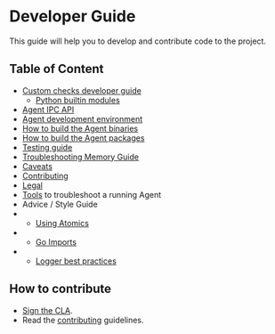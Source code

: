 # Developer Guide

This guide will help you to develop and contribute code to the project.

## Table of Content

* [Custom checks developer guide](checks/README.md)
  * [Python builtin modules](checks/builtins)
* [Agent IPC API](agent_api.md)
* [Agent development environment][dev-env]
* [How to build the Agent binaries](agent_build.md)
* [How to build the Agent packages][agent-omnibus]
* [Testing guide][testing]
* [Troubleshooting Memory Guide][memory]
* [Caveats][caveats]
* [Contributing][contributing]
* [Legal][legal]
* [Tools](tools.md) to troubleshoot a running Agent
* Advice / Style Guide
*   * [Using Atomics](atomics.md)
*   * [Go Imports](imports.md)
*   * [Logger best practices](logger.md)

## How to contribute

* [Sign the CLA][legal].
* Read the [contributing][contributing] guidelines.


[legal]: legal.md
[dev-env]: agent_dev_env.md
[testing]: agent_tests.md
[memory]: agent_memory.md
[caveats]: caveats.md
[contributing]: ../public/guidelines/contributing.md
[agent-omnibus]: agent_omnibus.md
[tools]: tools.md
